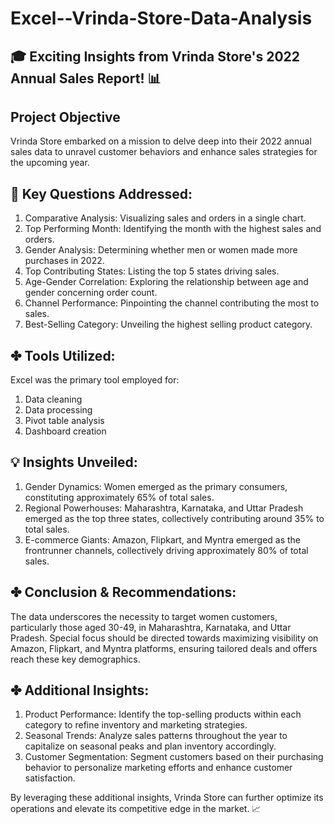 # Excel--Vrinda-Store-Data-Analysis
## 🎓 Exciting Insights from Vrinda Store's 2022 Annual Sales Report! 📊
## **Project Objective**
Vrinda Store embarked on a mission to delve deep into their 2022 annual sales data to unravel customer behaviors and enhance sales strategies for the upcoming year.

## 📝 Key Questions Addressed: 
1. Comparative Analysis: Visualizing sales and orders in a single chart.
2. Top Performing Month: Identifying the month with the highest sales and orders.
3. Gender Analysis: Determining whether men or women made more purchases in 2022.
4. Top Contributing States: Listing the top 5 states driving sales.
5. Age-Gender Correlation: Exploring the relationship between age and gender concerning order count.
6. Channel Performance: Pinpointing the channel contributing the most to sales.
7. Best-Selling Category: Unveiling the highest selling product category.

## ✤ Tools Utilized:
Excel was the primary tool employed for:
1. Data cleaning
2. Data processing
3. Pivot table analysis
4. Dashboard creation

## 💡 Insights Unveiled: 
1. Gender Dynamics: Women emerged as the primary consumers, constituting approximately 65% of total sales.
2. Regional Powerhouses: Maharashtra, Karnataka, and Uttar Pradesh emerged as the top three states, collectively contributing around 35% to total sales.
3. E-commerce Giants: Amazon, Flipkart, and Myntra emerged as the frontrunner channels, collectively driving approximately 80% of total sales.

## ✤ Conclusion & Recommendations: 
The data underscores the necessity to target women customers, particularly those aged 30-49, in Maharashtra, Karnataka, and Uttar Pradesh. Special focus should be directed towards maximizing visibility on Amazon, Flipkart, and Myntra platforms, ensuring tailored deals and offers reach these key demographics.


## ✤ Additional Insights: 
 1. Product Performance: Identify the top-selling products within each category to refine inventory and marketing strategies.
 2. Seasonal Trends: Analyze sales patterns throughout the year to capitalize on seasonal peaks and plan inventory accordingly.
 3. Customer Segmentation: Segment customers based on their purchasing behavior to personalize marketing efforts and enhance customer satisfaction.

By leveraging these additional insights, Vrinda Store can further optimize its operations and elevate its competitive edge in the market. 📈
